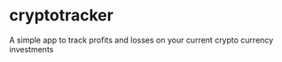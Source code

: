 # cryptotracker
A simple app to track profits and losses on your current crypto currency investments
